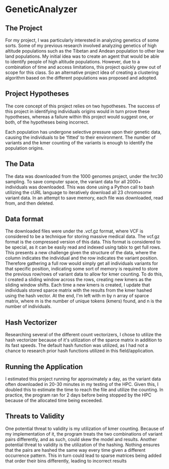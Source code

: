 # GeneticAnalyzer
## The Project 
For my project, I was particularly interested in analyzing genetics of some sorts. Some of my previous research involved analyzing genetics of high altitude populations such as the Tibetan and Andean population to other low land populations. My initial idea was to create an agent that would be able to identify people of high altitude populations. However, due to a combination of time and access limitations, this project quickly grew out of scope for this class. So an alternative project idea of creating a clustering algorithm based on the different populations was proposed and adopted. 

## Project Hypotheses
The core concept of this project relies on two hypotheses. The success of this project in identifying individuals origins would in turn prove these hypotheses, whereas a failure within this project would suggest one, or both, of the hypotheses being incorrect. 

Each population has undergone selective pressure upon their genetic data, causing the individuals to be ‘fitted’ to their environment. 
The number of variants and the kmer counting of the variants is enough to identify the population origins.

## The Data
The data was downloaded from the 1000 genomes project, under the hrc30 sampling. To save computer space, the variant data for all 2000+ individuals was downloaded. This was done using a Python call to bash utilizing the cURL language to iteratively download all 23 chromosome variant data. In an attempt to save memory, each file was downloaded, read from, and then deleted. 

## Data format
The downloaded files were under the .vcf.gz format, where VCF is considered to be a technique for storing massive medical data. The vcf.gz format is the compressed version of this data. This format is considered to be special, as it can be easily read and indexed using tabix to get full rows. This presents a new challenge given the structure of the data, where the column indicates the individual and the row indicates the variant position. Therefore gathering a full row would simply get all individuals variants for that specific position, indicating some sort of memory is required to store the previous row/rows of variant data to allow for kmer counting. To do this, I created a sliding window across the rows, creating new kmers as the sliding window shifts. Each time a new kmers is created, I update that individuals stored sparce matrix with the results from the kmer hashed using the hash vector. At the end, I'm left with m by n array of sparce matrix, where m is the number of unique tokens (kmers) found, and n is the number of individuals. 

## Hash Vectorizer
Researching several of the different count vectorizers, I chose to utilize the hash vectorizer because of it's utilization of the sparce matrix in addition to its fast speeds. The default hash function was utilized, as I had not a chance to research prior hash functions utilized in this field/application.

## Running the Application
I estimated this project running for approximately a day, as the variant data often downloaded in 20-30 minutes in my testing of the HPC. Given this, I doubled this to estimate the time to reach the file and utilize the counting. In practice, the program ran for 2 days before being stopped by the HPC because of the allocated time being exceeded. 

## Threats to Validity
One potential threat to validity is my utilization of kmer counting. Because of my implementation of it, the program treats the two combinations of variant pairs differently, and as such, could skew the model and results. Another potential threat to validity is the utilization of the hashing. Nothing ensures that the pairs are hashed the same way every time given a different occurrence pattern. This in turn could lead to sparse matrices being added that order their bins differently, leading to incorrect results 
